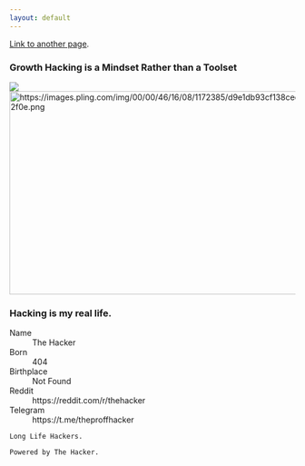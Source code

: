 ```yaml
---
layout: default
---
```



[Link to another page](another-page).


### Growth Hacking is a Mindset Rather than a Toolset

![]([https://images.pling.com/img/00/00/46/16/08/1172385/d9e1db93cf138cedf3816725fe611b172f0e.png])
<img src="https://images.pling.com/img/00/00/46/16/08/1172385/d9e1db93cf138cedf3816725fe611b172f0e.png" alt="https://images.pling.com/img/00/00/46/16/08/1172385/d9e1db93cf138cedf3816725fe611b172f0e.png" class="shrinkToFit" width="636" height="358">
### Hacking is my real life.

<dl>
<dt>Name</dt>
<dd>The Hacker</dd>
<dt>Born</dt>
<dd>404</dd>
<dt>Birthplace</dt>
<dd>Not Found</dd>
<dt>Reddit</dt>
<dd>https://reddit.com/r/thehacker</dd>
<dt>Telegram</dt>
  <dd>https://t.me/theproffhacker</dd>
</dl>

```
Long Life Hackers.
```

```
Powered by The Hacker.
```
